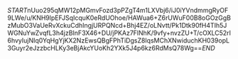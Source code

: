 $START$nUuo295qMW12pMGmvFozd3pPZgT4m1LXVbj6/iJ0iYVndmmgRyOF9LWe/u/KNH9lpEFJSqIcquK0eRdUOhoe/HAWua6+Z6rUWuF00B8oGOzGgBzMubO3VaUeRvXckuCdhIngjURPQNcd+Bhj4EZ/oLNvtt/Pk1Dtk90fH4TIh5JWGNuYwZvqfL3h4jzBInF3X46+DU/jPKAz7FlNhK/9vfy+nvzZU+T/cOXLC52rI6hvyIujNIq0YqHgYjKX2NzEwsQBgFPhTiDgsZ8IqsMChXNwiduchKH039opL3Guyr2eJzzbcHLKy3eBjAkcYUoKh2YXk5J4p6kz6RdMsQ78Wg==$END$
